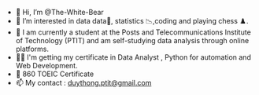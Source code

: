 - 👋 Hi, I’m @The-White-Bear
- 👀 I’m interested in data data📅, statistics 📉,coding and playing chess ♟️.
- 🏫 I am currently a student at the Posts and Telecommunications Institute of Technology (PTIT) and am self-studying data analysis through online platforms.
- 👨‍💻 I'm getting my certificate in Data Analyst , Python for automation and Web Development.
- 💞️ 860 TOEIC Certificate
- 📫 My contact : duythong.ptit@gmail.com 
